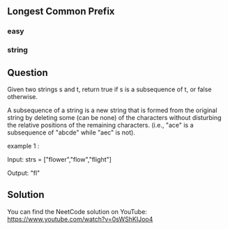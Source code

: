 ## Longest Common Prefix
### easy
### string
##  Question
Given two strings s and t, return true if s is a subsequence of t, or false otherwise.

A subsequence of a string is a new string that is formed from the original string by deleting some (can be none) of the characters without disturbing the relative positions of the remaining characters. (i.e., "ace" is a subsequence of "abcde" while "aec" is not).

example 1 : 

Input: strs = ["flower","flow","flight"]

Output: "fl"


## Solution
You can find the NeetCode solution on YouTube: https://www.youtube.com/watch?v=0sWShKIJoo4
